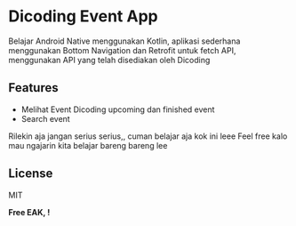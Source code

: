 # Dicoding Event App
Belajar Android Native menggunakan Kotlin, aplikasi sederhana menggunakan Bottom Navigation dan Retrofit untuk fetch API, menggunakan API yang telah disediakan oleh Dicoding
## Features
- Melihat Event Dicoding upcoming dan finished event
- Search event

Rilekin aja jangan serius serius,, cuman belajar aja kok ini leee
Feel free kalo mau ngajarin kita belajar bareng bareng lee
## License

MIT

**Free EAK, !**
